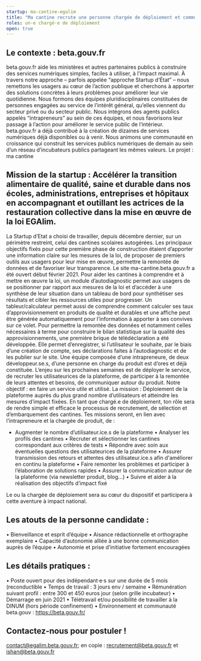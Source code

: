 ```yaml
---
startup: ma-cantine-egalim
title: "Ma cantine recrute une personne chargée de déploiement et communication"
roles: un·e chargé·e de déploiement
open: true
---
```


## Le contexte : beta.gouv.fr

beta.gouv.fr aide les ministères et autres partenaires publics à construire des services numériques simples, faciles à utiliser, à l’impact maximal. À travers notre approche – parfois appelée “approche Startup d’État” – nous remettons les usagers au cœur de l’action publique et cherchons à apporter des solutions concrètes à leurs problèmes pour améliorer leur vie quotidienne.
Nous formons des équipes pluridisciplinaires constituées de personnes engagées au service de l’intérêt général, qu’elles viennent du secteur privé ou du secteur public. Nous intégrons des agents publics appelés “intrapreneurs” au sein de ces équipes, et nous favorisons leur passage à l’action pour améliorer le service public de l’intérieur.
beta.gouv.fr a déjà contribué à la création de dizaines de services numériques déjà disponibles ou à venir. Nous animons une communauté en croissance qui construit les services publics numériques de demain au sein d’un réseau d’incubateurs publics partageant les mêmes valeurs.
Le projet : ma cantine
 
## Mission de la startup : Accélérer la transition alimentaire de qualité, saine et durable dans nos écoles, administrations, entreprises et hôpitaux en accompagnant et outillant les actrices de la restauration collective dans la mise en œuvre de la loi EGAlim.

La Startup d’Etat a choisi de travailler, depuis décembre dernier, sur un périmètre restreint, celui des cantines scolaires autogérées. Les principaux objectifs fixés pour cette première phase de construction étaient d’apporter une information claire sur les mesures de la loi, de proposer de premiers outils aux usagers pour leur mise en œuvre, permettre la remontée de données et de favoriser leur transparence.
Le site ma-cantine.beta.gouv.fr a été ouvert début février 2021.
Pour aider les cantines à comprendre et à mettre en œuvre la loi, un module d’autodiagnostic permet aux usagers de se positionner par rapport aux mesures de la loi et d’accéder à une synthèse de leur situation dans un tableau de bord pour synthétiser ses résultats et cibler les ressources utiles pour progresser. Un tableur/calculateur permet aussi de comprendre comment calculer ses taux d’approvisionnement en produits de qualité et durables et une affiche peut être générée automatiquement pour l’information à apporter à ses convives sur ce volet.
Pour permettre la remontée des données et notamment celles nécessaires à terme pour construire le bilan statistique sur la qualité des approvisionnements, une première brique de télédéclaration a été développée. Elle permet d’enregistrer, si l’utilisateur le souhaite, par le biais d’une création de compte, ses déclarations faites à l’autodiagnostic et de les publier sur le site.
Une équipe composée d’une intrapreneure, de deux développeur.se.s, d’une personne en charge du produit est d’ores et déjà constituée. L’enjeu sur les prochaines semaines est de déployer le service, de recruter les utilisateurices de la plateforme, de participer à la remontée de leurs attentes et besoins, de communiquer autour du produit. Notre objectif : en faire un service utile et utilisé.
La mission : Déploiement de la plateforme auprès du plus grand nombre d’utilisateurs et atteindre les mesures d’impact fixées.
En tant que chargé.e de déploiement, ton rôle sera de rendre simple et efficace le processus de recrutement, de sélection et d’embarquement des cantines. Tes missions seront, en lien avec l’intrapreneure et la chargée de produit, de :
 
* Augmenter le nombre d’utilisateur.ice.s de la plateforme
• Analyser les profils des cantines
• Recruter et sélectionner les cantines correspondant aux critères de tests
• Répondre avec soin aux éventuelles questions des utilisateurices de la plateforme
• Assurer transmission des retours et attentes des utilisateur.ice.s afin d'améliorer en continu la plateforme
• Faire remonter les problèmes et participer à l’élaboration de solutions rapides
• Assurer la communication autour de la plateforme (via newsletter produit, blog…)
• Suivre et aider à la réalisation des objectifs d’impact fixé
 
Le ou la chargée de déploiement sera au cœur du dispositif et participera à cette aventure à impact national.

## Les atouts de la personne candidate :
 
• Bienveillance et esprit d’équipe
• Aisance rédactionnelle et orthographe exemplaire
• Capacité d’autonomie alliée à une bonne communication auprès de l’équipe
• Autonomie et prise d’initiative fortement encouragées 

## Les détails pratiques :
 
• Poste ouvert pour des indépendant·e·s sur une durée de 5 mois (reconductible
• Temps de travail : 3 jours env / semaine
• Rémunération suivant profil : entre 300 et 450 euros jour (selon grille incubateur)
• Démarrage en juin 2021
• Télétravail et/ou possibilité de travailler à la DINUM (hors période confinement)
• Environnement et communauté beta.gouv : https://beta.gouv.fr/

## Contactez-nous pour postuler !

contact@egalim.beta.gouv.fr; en copie : recrutement@beta.gouv.fr et ishan@beta.gouv.fr
